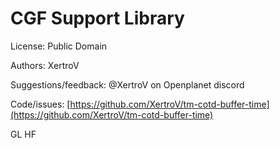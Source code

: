 # CGF Support Library

License: Public Domain

Authors: XertroV

Suggestions/feedback: @XertroV on Openplanet discord

Code/issues: [https://github.com/XertroV/tm-cotd-buffer-time](https://github.com/XertroV/tm-cotd-buffer-time)

GL HF

